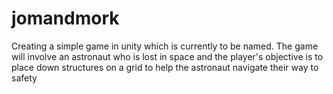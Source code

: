 # jomandmork

Creating a simple game in unity which is currently to be named. The game will involve an astronaut who is lost in space and the player's objective is to place down structures on a grid to help the astronaut navigate their way to safety
